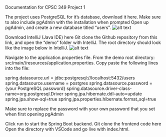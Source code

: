 Documentation for CPSC 349 Project 1


The project uses PostgreSQL for it’s database, download it here. Make sure to also include pgAdmin with the installation when prompted
Open up pgAdmin, and create a new database titled “users”. 
![alt text]([http://url/to/img.png](https://keep.google.com/u/1/media/v2/1diUX57S2_IVPtf3nvLU5bIHeq5e_LA6pqCSBChIipZCcVt3hyxmCkB3MbZA/1rBOqdb0evMtH3hgbHOvJR32H-Op1wAzF3ZK3tc4tXrLc91pnKLOct3zNtU4FoA?sz=512&accept=image%2Fgif%2Cimage%2Fjpeg%2Cimage%2Fjpg%2Cimage%2Fpng%2Cimage%2Fwebp))



Download IntelliJ (Java IDE) here
Git clone the Github repository from this link, and open the “demo” folder with IntelliJ. The root directory should look like the image below in IntelliJ.
![alt text]([http://url/to/img.png](https://keep.google.com/u/1/media/v2/1QSPZoEEsWGxQeh4sWbvSPaCCPHXCnNCUdx1eK_jnzYd-B_wnkRtQ51to0_D9Yw/1bGG3su-IIyukJV0dz8TW82pOJ7ty0KAMBVgEfz-J6hjFaNdaw43a8xYAPGwvols?sz=512&accept=image%2Fgif%2Cimage%2Fjpeg%2Cimage%2Fjpg%2Cimage%2Fpng%2Cimage%2Fwebp))

Navigate to the application.properties file. From the demo root directory: src/main//resources/application.properties. Copy paste the following lines into the file:

spring.datasource.url = jdbc:postgresql://localhost:5432/users
spring.datasource.username = postgres
spring.datasource.password = {your PostgreSQL password}
spring.datasource.driver-class-name=org.postgresql.Driver
spring.jpa.hibernate.ddl-auto=update
spring.jpa.show-sql=true
spring.jpa.properties.hibernate.format_sql=true

Make sure to replace the password with your own password that you set when first opening pgAdmin

Click run to start the Spring Boot backend.
Git clone the frontend code here
Open the directory with VSCode and go live with index.html. 



